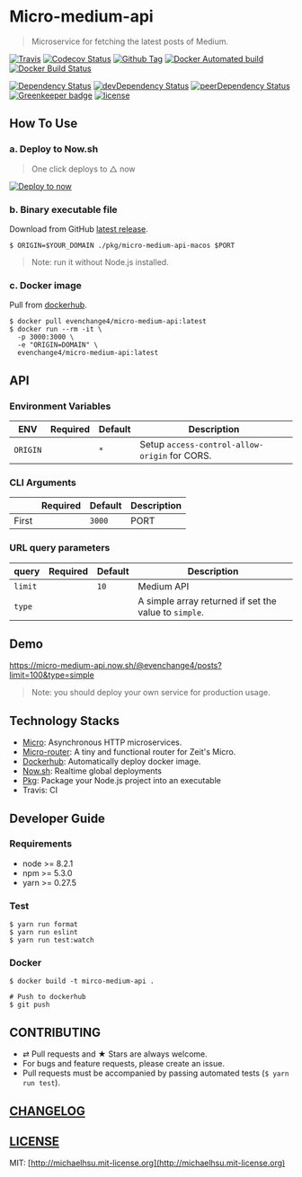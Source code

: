 # Micro-medium-api
> Microservice for fetching the latest posts of Medium.

[![Travis][travis-badge]][travis]
[![Codecov Status][codecov-badge]][codecov]
[![Github Tag][githubTag-badge]][githubTag]
[![Docker Automated build][dockerhub-auto-badge]][dockerhub]
[![Docker Build Status][dockerhub-badge]][dockerhub]

[![Dependency Status][dependency-badge]][dependency]
[![devDependency Status][devDependency-badge]][devDependency]
[![peerDependency Status][peerDependency-badge]][peerDependency]
[![Greenkeeper badge][greenkeeper-badge]][greenkeeper]
[![license][license-badge]][license]

## How To Use

### a. Deploy to Now.sh

> One click deploys to △ now

[![Deploy to now](https://deploy.now.sh/static/button.svg)](https://deploy.now.sh/?repo=https://github.com/evenchange4/micro-medium-api&env=ORIGIN)

### b. Binary executable file

Download from GitHub [latest release](https://github.com/evenchange4/micro-medium-api/releases/latest).

```
$ ORIGIN=$YOUR_DOMAIN ./pkg/micro-medium-api-macos $PORT
```

> Note: run it without Node.js installed.

### c. Docker image

Pull from [dockerhub][dockerhub].

```
$ docker pull evenchange4/micro-medium-api:latest
$ docker run --rm -it \
  -p 3000:3000 \
  -e "ORIGIN=DOMAIN" \
  evenchange4/micro-medium-api:latest
```

## API

### Environment Variables

| **ENV**   | **Required**  | **Default**  | **Description** |
| --------- | --------- | --------- | --------- |
| `ORIGIN`  |  | `*` | Setup `access-control-allow-origin` for CORS. |

### CLI Arguments

|    | **Required**  | **Default**  | **Description** |
| --------- | --------- | --------- | --------- |
| First  |  | `3000` | PORT |

### URL query parameters

| **query**   | **Required**  | **Default**  | **Description** |
| --------- | --------- | --------- | --------- |
| `limit`  |  | `10` | Medium API |
| `type`  |  |  | A simple array returned if set the value to `simple`. |

## Demo

https://micro-medium-api.now.sh/@evenchange4/posts?limit=100&type=simple

> Note: you should deploy your own service for production usage.

## Technology Stacks

- [Micro](https://github.com/zeit/micro): Asynchronous HTTP microservices.
- [Micro-router](https://github.com/pedronauck/micro-router): A tiny and functional router for Zeit's Micro.
- [Dockerhub][dockerhub]: Automatically deploy docker image.
- [Now.sh](https://zeit.co/now): Realtime global deployments
- [Pkg](https://github.com/zeit/pkg): Package your Node.js project into an executable
- Travis: CI

## Developer Guide

### Requirements

-   node >= 8.2.1
-   npm >= 5.3.0
-   yarn >= 0.27.5

### Test

```
$ yarn run format
$ yarn run eslint
$ yarn run test:watch
```

### Docker

```
$ docker build -t mirco-medium-api .

# Push to dockerhub
$ git push
```

## CONTRIBUTING

*   ⇄ Pull requests and ★ Stars are always welcome.
*   For bugs and feature requests, please create an issue.
*   Pull requests must be accompanied by passing automated tests (`$ yarn run test`).

## [CHANGELOG](CHANGELOG.md)

## [LICENSE](LICENSE)

MIT: [http://michaelhsu.mit-license.org](http://michaelhsu.mit-license.org)

[travis-badge]: https://img.shields.io/travis/evenchange4/micro-medium-api/master.svg?style=flat-square
[travis]: https://travis-ci.org/evenchange4/micro-medium-api
[codecov-badge]: https://img.shields.io/codecov/c/github/evenchange4/micro-medium-api.svg?style=flat-square
[codecov]: https://codecov.io/github/evenchange4/micro-medium-api?branch=master
[dependency-badge]: https://david-dm.org/evenchange4/micro-medium-api.svg?style=flat-square
[dependency]: https://david-dm.org/evenchange4/micro-medium-api
[devDependency-badge]: https://david-dm.org/evenchange4/micro-medium-api/dev-status.svg?style=flat-square
[devDependency]: https://david-dm.org/evenchange4/micro-medium-api#info=devDependencies
[peerDependency-badge]: https://david-dm.org/evenchange4/micro-medium-api/peer-status.svg?style=flat-square
[peerDependency]: https://david-dm.org/evenchange4/micro-medium-api#info=peerDependencies
[githubTag-badge]: https://img.shields.io/github/tag/evenchange4/micro-medium-api.svg?style=flat-square
[githubTag]: ./CHANGELOG.md
[license-badge]: https://img.shields.io/github/license/evenchange4/micro-medium-api.svg?style=flat-square
[license]: http://michaelhsu.mit-license.org/
[greenkeeper-badge]: https://badges.greenkeeper.io/evenchange4/micro-medium-api.svg
[greenkeeper]: https://greenkeeper.io/
[dockerhub-auto-badge]: https://img.shields.io/docker/automated/evenchange4/micro-medium-api.svg
[dockerhub-badge]: https://img.shields.io/docker/build/evenchange4/micro-medium-api.svg
[dockerhub]: https://hub.docker.com/r/evenchange4/micro-medium-api/
